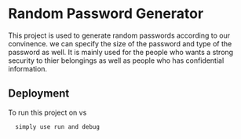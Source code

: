 
# Random Password Generator

This project is used to generate random passwords according to our convinence. we can specify the size of the password and type of the password as well. It is mainly used for the people who wants a strong security to thier belongings as well as people who has confidential information.


## Deployment

To run this project on vs

```bash
  simply use run and debug
```
